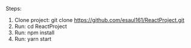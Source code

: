 Steps:

 1. Clone project: git clone https://github.com/esaul161/ReactProject.git
 2. Run: cd ReactProject
 3. Run: npm install
 4. Run: yarn start
